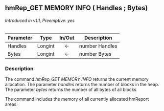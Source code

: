 ## hmRep_GET MEMORY INFO ( Handles ; Bytes)
###### Introduced in v1.1, Preemptive: yes

|Parameter|Type|In/Out|Description
|---|---|:---:|---
|Handles|Longint|←|number Handles
|Bytes|Longint|←|number Bytes


### Description
The command *hmRep_GET MEMORY INFO* returns the current memory allocation. The parameter *handles* returns the number of blocks in the heap. The parameter *bytes* returns the number of all bytes of all blocks.

The command includes the memory of all currently allocated hmReport areas.
